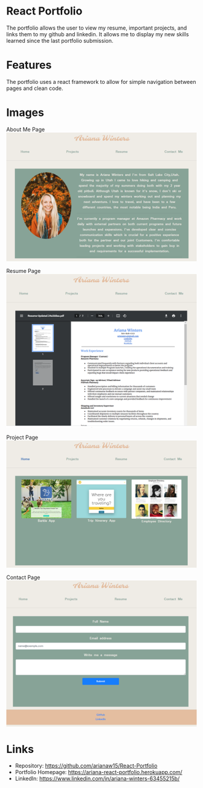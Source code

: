 # React Portfolio

The portfolio allows the user to view my resume, important projects, and links them to my github and linkedin. It allows me to display my new skills learned since the last portfolio submission. 

# Features

The portfolio uses a react framework to allow for simple navigation between pages and clean code. 

# Images

About Me Page
![About Me page with introduction and professional photo](public/Assets/homepage.PNG)

Resume Page
![Resume page with embedded resume](public/Assets/resumepage.PNG)

Project Page
![Project page with 3 project images and button links](public/Assets/projectpage.PNG)

Contact Page
![Contact page with contact form and links to github and linkedin](public/Assets/contactpage.PNG)

# Links

- Repository: https://github.com/arianaw15/React-Portfolio
- Portfolio Homepage: https://ariana-react-portfolio.herokuapp.com/
- LinkedIn: https://www.linkedin.com/in/ariana-winters-63455215b/
